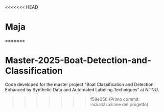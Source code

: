 <<<<<<< HEAD
# Maja
=======
# Master-2025-Boat-Detection-and-Classification
Code developed for the master project "Boat Classification and Detection Enhanced by Synthetic Data and Automated Labeling Techniques" at NTNU.
>>>>>>> f59e056 (Primo commit: inizializzazione del progetto)
